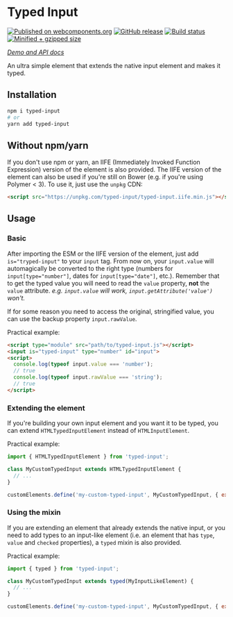 # Typed Input
[![Published on webcomponents.org](https://img.shields.io/badge/webcomponents.org-published-blue.svg)](https://www.webcomponents.org/element/typed-input)
[![GitHub release](https://img.shields.io/github/release/Dabolus/typed-input/all.svg)](https://github.com/Dabolus/typed-input)
[![Build status](https://travis-ci.org/Dabolus/typed-input.svg?branch=master)](https://travis-ci.org/Dabolus/typed-input)
[![Minified + gzipped size](https://img.shields.io/bundlephobia/minzip/typed-input.svg)](https://bundlephobia.com/result?p=typed-input)

_[Demo and API docs](https://www.webcomponents.org/element/Dabolus/typed-input)_

An ultra simple element that extends the native input element and makes it typed.

## Installation
```bash
npm i typed-input
# or
yarn add typed-input
```

## Without npm/yarn
If you don't use npm or yarn, an IIFE (Immediately Invoked Function Expression) 
version of the element is also provided. The IIFE version of the element can 
also be used if you're still on Bower  (e.g. if you're using Polymer < 3). To 
use it, just use the `unpkg` CDN:

```html
<script src="https://unpkg.com/typed-input/typed-input.iife.min.js"></script>
```

## Usage
### Basic
After importing the ESM or the IIFE version of the element, just add 
`is="tryped-input"` to your `input` tag. From now on, your `input.value` will 
automagically be converted to the right type (numbers for `input[type="number"]`, 
dates for `input[type="date"]`, etc.). Remember that to get 
the typed value you will need to read the `value` property, **not** the `value` 
attribute. _e.g. `input.value` will work, `input.getAttribute('value')` won't._

If for some reason you need to access the original, stringified value, you can 
use the backup property `input.rawValue`.

Practical example:

```html
<script type="module" src="path/to/typed-input.js"></script>
<input is="typed-input" type="number" id="input">
<script>
  console.log(typeof input.value === 'number');
  // true
  console.log(typeof input.rawValue === 'string');
  // true
</script>
```

### Extending the element
If you're building your own input element and you want it to be typed, you can 
extend `HTMLTypedInputElement` instead of `HTMLInputElement`.

Practical example:

```javascript
import { HTMLTypedInputElement } from 'typed-input';

class MyCustomTypedInput extends HTMLTypedInputElement {
  // ...
}

customElements.define('my-custom-typed-input', MyCustomTypedInput, { extends: 'input' });
```

### Using the mixin
If you are extending an element that already extends the native input, 
or you need to add types to an input-like element (i.e. an element that has 
`type`, `value` and `checked` properties), a `typed` mixin is also provided.

Practical example:

```javascript
import { typed } from 'typed-input';

class MyCustomTypedInput extends typed(MyInputLikeElement) {
  // ...
}

customElements.define('my-custom-typed-input', MyCustomTypedInput, { extends: 'input' });
```
